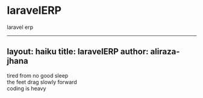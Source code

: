 # laravelERP
laravel erp

---
layout: haiku
title: laravelERP
author: aliraza-jhana
---

tired from no good sleep<br>
the feet drag slowly forward<br>
coding is heavy<br>
